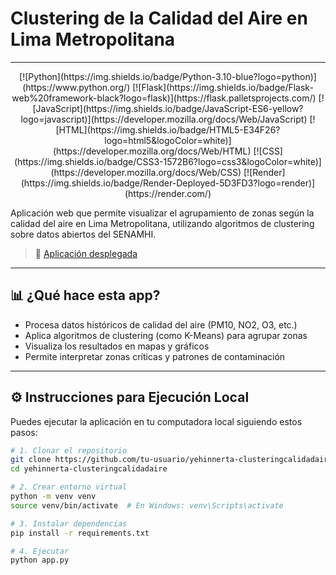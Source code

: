 # Clustering de la Calidad del Aire en Lima Metropolitana
---
<p align="center">
  [![Python](https://img.shields.io/badge/Python-3.10-blue?logo=python)](https://www.python.org/)
  [![Flask](https://img.shields.io/badge/Flask-web%20framework-black?logo=flask)](https://flask.palletsprojects.com/)
  [![JavaScript](https://img.shields.io/badge/JavaScript-ES6-yellow?logo=javascript)](https://developer.mozilla.org/docs/Web/JavaScript)
  [![HTML](https://img.shields.io/badge/HTML5-E34F26?logo=html5&logoColor=white)](https://developer.mozilla.org/docs/Web/HTML)
  [![CSS](https://img.shields.io/badge/CSS3-1572B6?logo=css3&logoColor=white)](https://developer.mozilla.org/docs/Web/CSS)
  [![Render](https://img.shields.io/badge/Render-Deployed-5D3FD3?logo=render)](https://render.com/)
</p>

Aplicación web que permite visualizar el agrupamiento de zonas según la calidad del aire en Lima Metropolitana, utilizando algoritmos de clustering sobre datos abiertos del SENAMHI.

> 📍 [Aplicación desplegada](https://clusteringcalidadaire.onrender.com/)

---

## 📊 ¿Qué hace esta app?

- Procesa datos históricos de calidad del aire (PM10, NO2, O3, etc.)
- Aplica algoritmos de clustering (como K-Means) para agrupar zonas
- Visualiza los resultados en mapas y gráficos
- Permite interpretar zonas críticas y patrones de contaminación

---

## ⚙️ Instrucciones para Ejecución Local

Puedes ejecutar la aplicación en tu computadora local siguiendo estos pasos:

```bash
# 1. Clonar el repositorio
git clone https://github.com/tu-usuario/yehinnerta-clusteringcalidadaire.git
cd yehinnerta-clusteringcalidadaire

# 2. Crear entorno virtual
python -m venv venv
source venv/bin/activate  # En Windows: venv\Scripts\activate

# 3. Instalar dependencias
pip install -r requirements.txt

# 4. Ejecutar
python app.py
